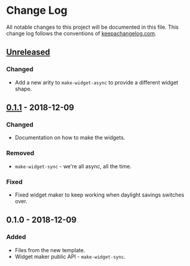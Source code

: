 # Change Log
All notable changes to this project will be documented in this file. This change log follows the conventions of [keepachangelog.com](http://keepachangelog.com/).

## [Unreleased]
### Changed
- Add a new arity to `make-widget-async` to provide a different widget shape.

## [0.1.1] - 2018-12-09
### Changed
- Documentation on how to make the widgets.

### Removed
- `make-widget-sync` - we're all async, all the time.

### Fixed
- Fixed widget maker to keep working when daylight savings switches over.

## 0.1.0 - 2018-12-09
### Added
- Files from the new template.
- Widget maker public API - `make-widget-sync`.

[Unreleased]: https://github.com/your-name/clojure-pci/compare/0.1.1...HEAD
[0.1.1]: https://github.com/your-name/clojure-pci/compare/0.1.0...0.1.1
